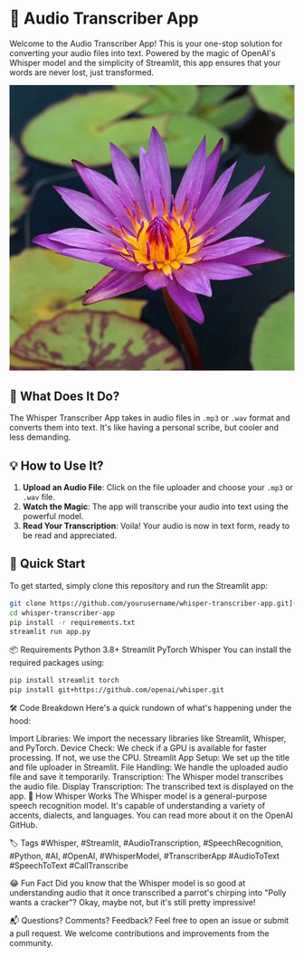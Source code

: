 # 🎤 Audio Transcriber App

Welcome to the Audio Transcriber App! This is your one-stop solution for converting your audio files into text. Powered by the magic of OpenAI's Whisper model and the simplicity of Streamlit, this app ensures that your words are never lost, just transformed.

![Whisper Transcriber](https://github.com/Priyal-0911/Audio-Transcriber-App/blob/32d90e4214211d41ecd4b2944a6ecf7427138e4b/waterlily-1508785045.jpg)

## 📜 What Does It Do?

The Whisper Transcriber App takes in audio files in `.mp3` or `.wav` format and converts them into text. It's like having a personal scribe, but cooler and less demanding. 

## 💡 How to Use It?

1. **Upload an Audio File**: Click on the file uploader and choose your `.mp3` or `.wav` file.
2. **Watch the Magic**: The app will transcribe your audio into text using the powerful model.
3. **Read Your Transcription**: Voila! Your audio is now in text form, ready to be read and appreciated.

## 🚀 Quick Start

To get started, simply clone this repository and run the Streamlit app:

```bash
git clone https://github.com/yourusername/whisper-transcriber-app.git](https://github.com/Priyal-0911/Audio-Transcriber-App.git
cd whisper-transcriber-app
pip install -r requirements.txt
streamlit run app.py
```
📦 Requirements
Python 3.8+
Streamlit
PyTorch
Whisper
You can install the required packages using:

```bash
pip install streamlit torch
pip install git+https://github.com/openai/whisper.git
```
🛠️ Code Breakdown
Here's a quick rundown of what's happening under the hood:

Import Libraries: We import the necessary libraries like Streamlit, Whisper, and PyTorch.
Device Check: We check if a GPU is available for faster processing. If not, we use the CPU.
Streamlit App Setup: We set up the title and file uploader in Streamlit.
File Handling: We handle the uploaded audio file and save it temporarily.
Transcription: The Whisper model transcribes the audio file.
Display Transcription: The transcribed text is displayed on the app.
🤖 How Whisper Works
The Whisper model is a general-purpose speech recognition model. It's capable of understanding a variety of accents, dialects, and languages. You can read more about it on the OpenAI GitHub.

🏷️ Tags
#Whisper, #Streamlit, #AudioTranscription, #SpeechRecognition, #Python, #AI, #OpenAI, #WhisperModel, #TranscriberApp #AudioToText #SpeechToText #CallTranscribe

😂 Fun Fact
Did you know that the Whisper model is so good at understanding audio that it once transcribed a parrot's chirping into "Polly wants a cracker"? Okay, maybe not, but it's still pretty impressive!

📬 Questions? Comments? Feedback?
Feel free to open an issue or submit a pull request. We welcome contributions and improvements from the community.
